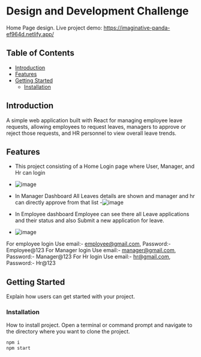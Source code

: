 # Design and Development Challenge

Home Page design.
Live project demo: https://imaginative-panda-ef964d.netlify.app/


## Table of Contents

- [Introduction](#introduction)
- [Features](#features)
- [Getting Started](#getting-started)
  - [Installation](#installation)



## Introduction

A simple web application built with React for managing employee leave requests, allowing employees to request leaves, managers to approve or reject those requests, and HR personnel to view overall leave trends.

## Features

- This project consisting of a Home Login page where User, Manager, and Hr can login 
- ![image](https://github.com/abhijeet-crypto/Leave-Management/assets/76946111/e8a3d2b3-29d9-4107-bfb6-4545a5ef4d3a)

  
- In Manager Dashboard All Leaves details are shown and manager and hr can directly approve from that list 
-![image](https://github.com/abhijeet-crypto/Leave-Management/assets/76946111/8872b99f-dcd0-4984-82ae-c3af03cd2161)

  
- In Employee dashboard Employee can see there all Leave applications and their status and also Submit a new application for leave.
- ![image](https://github.com/abhijeet-crypto/Leave-Management/assets/76946111/88e08086-19b6-4e08-b8ff-23dde813f0c5)

For employee login Use  email:- employee@gmail.com, Password:- Employee@123
For Manager login Use  email:- manager@gmail.com, Password:- Manager@123
For Hr login Use  email:- hr@gmail.com, Password:- Hr@123


## Getting Started

Explain how users can get started with your project.

### Installation

 How to install project.
Open a terminal or command prompt and navigate to the directory where you want to clone the project.
```bash
npm i
npm start
